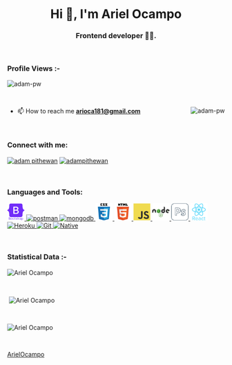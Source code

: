 <h1 align="center">Hi 👋, I'm Ariel Ocampo</h1>
<h3 align="center">Frontend developer 👨‍💻.</h3>

<br>

<p align="right"> <h3>Profile Views :-</h3> <img src="https://komarev.com/ghpvc/?username=ArielOcampo&label=Profile%20views&color=0e75b6&style=flat"
    alt="adam-pw" /> 
  </p>

<br>

<p><img align="right" src="https://user-images.githubusercontent.com/38233499/181924922-a644bf8e-13aa-4c1e-ab2f-69ac8d2c641e.gif" alt="adam-pw" /></p>


- 📫 How to reach me **arioca181@gmail.com**



<br>

<h3 align="left">Connect with me:</h3>
<p align="left">
  <a href="https://www.linkedin.com/in/arielocampo/" target="blank"><img align="center"
      src="https://raw.githubusercontent.com/rahuldkjain/github-profile-readme-generator/master/src/images/icons/Social/linked-in-alt.svg"
      alt="adam pithewan" height="30" width="40" /></a>  
 <a href="https://twitter.com/arioca181" target="blank"><img align="center"
      src="https://raw.githubusercontent.com/rahuldkjain/github-profile-readme-generator/master/src/images/icons/Social/twitter.svg"
      alt="adampithewan" height="30" width="40" /></a>
</p>

<br>

<h3 align="left">Languages and Tools:</h3>
<p align="left"> </a> <a href="https://getbootstrap.com" target="_blank" rel="noreferrer">
    <img src="https://raw.githubusercontent.com/devicons/devicon/master/icons/bootstrap/bootstrap-plain-wordmark.svg"
      alt="bootstrap" width="40" height="40" /> </a> <a href="https://www.postman.com/" target="_blank"
    rel="noreferrer"> <img src="https://user-images.githubusercontent.com/38233499/181921041-75e14d2d-07c8-4513-9f55-6792155ce54d.svg"
      alt="postman" width="40" height="40" /> </a> <a href="https://www.mongodb.com/" target="_blank" rel="noreferrer">
    <img src="https://user-images.githubusercontent.com/38233499/181921205-81753135-0e8a-4d8b-89c1-fc8abc16abb6.svg"
      alt="mongodb" width="40" height="40" /> </a> <a href="https://www.w3schools.com/css/" target="_blank"
    rel="noreferrer"> <img
      src="https://raw.githubusercontent.com/devicons/devicon/master/icons/css3/css3-original-wordmark.svg" alt="css3"
      width="40" height="40" /> </a> <a href="https://www.w3.org/html/" target="_blank" rel="noreferrer"> <img
      src="https://raw.githubusercontent.com/devicons/devicon/master/icons/html5/html5-original-wordmark.svg"
      alt="html5" width="40" height="40" /> </a> </a> <a href="https://developer.mozilla.org/en-US/docs/Web/JavaScript" target="_blank"
    rel="noreferrer"> <img
      src="https://raw.githubusercontent.com/devicons/devicon/master/icons/javascript/javascript-original.svg"
      alt="javascript" width="40" height="40" /> </a> <a href="https://nodejs.org" target="_blank" rel="noreferrer"> <img
      src="https://raw.githubusercontent.com/devicons/devicon/master/icons/nodejs/nodejs-original-wordmark.svg"
      alt="nodejs" width="40" height="40" /> </a> <a href="https://www.photoshop.com/en" target="_blank"
    rel="noreferrer"> <img
      src="https://raw.githubusercontent.com/devicons/devicon/master/icons/photoshop/photoshop-line.svg" alt="photoshop"
      width="40" height="40" /> </a>  <a href="https://reactjs.org/" target="_blank" rel="noreferrer"> <img
      src="https://raw.githubusercontent.com/devicons/devicon/master/icons/react/react-original-wordmark.svg"
      alt="react" width="40" height="40" /> </a> <a href="https://heroku.com/" target="_blank" rel="noreferrer"> <img
      src="https://www.svgrepo.com/show/355052/heroku.svg" alt="Heroku" width="40" height="40" /> </a>
      <a href="https://git-scm.com/" target="_blank" rel="noreferrer"> <img src="https://www.svgrepo.com/show/353782/git-icon.svg"
       alt="Git" width="40" height="40" /> </a>
       <a href="https://reactnative.dev/" target="_blank" rel="noreferrer"> <img src="https://www.svgrepo.com/show/303157/react-logo.svg"
       alt="Native" width="40" height="40" /> </a>
       </p>

<br>

<h3>Statistical Data :-</h3>
<p><img align="center"
    src="https://github-readme-stats.vercel.app/api/top-langs?username=ArielOcampo&show_icons=true&locale=en&bg_color=0d1117&text_color=ffffff&layout=compact"
    alt="Ariel Ocampo" 
    bg_color=#808080/></p>

<br>

<p>&nbsp;<img align="center" src="https://github-readme-stats.vercel.app/api?username=ArielOcampo&show_icons=true&locale=en&bg_color=0d1117&text_color=ffffff&repo=convoychat"
    alt="Ariel Ocampo" /></p>

<br>

<p><img align="center" src="https://github-readme-streak-stats.herokuapp.com/?user=ArielOcampo&theme=dark&background=0d1117&date_format=M%20j%5B%2C%20Y%5D" alt="Ariel Ocampo" /></p>
      
<p align="left"> <a href="https://twitter.com/" target="blank"><img
      src="https://img.shields.io/twitter/follow/?logo=twitter&style=for-the-badge" alt="" /></a> </p>

[ArielOcampo](https://github.com/ArielOcampo)

